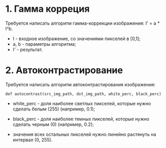 # 1. Гамма корреция

Требуется написать алгоритм гамма-коррекции изображения:
I' = a * I^b.
* I - входное изображение, со значениями пикселей в [0,1];
* a, b - параметры алгоритма;
* I' - результат.


# 2. Автоконтрастирование

Требуется написать алгоритм автоконтрастирования изображения:

```
def autocontrast(src_img_path, dst_img_path, white_perc, black_perc)
```

* white_perc - доля наиболее светлых пикселей, которые нужно
  сделать белым (255) (например, 0.1);

* black_perc - доля наиболее темных пикселей, которые нужно
  сделать черным (0) (например, 0.2);

* значения всех остальных пикселей нужно линейно растянуть
  на интервал (0, 255).
